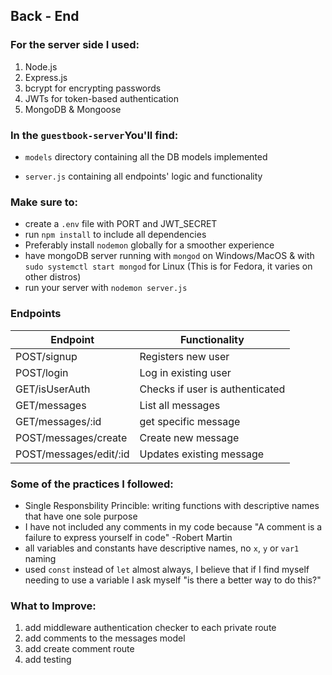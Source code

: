 ## Back - End
### For the server side I used: 

 1. Node.js 
 2. Express.js
 3. bcrypt for encrypting passwords
 4. JWTs for token-based authentication
 5. MongoDB & Mongoose
 

### In the `guestbook-server`You'll find:

 - `models` directory containing all the DB models implemented


 - `server.js` containing all endpoints' logic and functionality
### Make sure to: 
 - create a `.env` file with PORT and JWT_SECRET
 - run `npm install` to include all dependencies
 - Preferably install `nodemon` globally for a smoother experience
 - have mongoDB server running with `mongod` on Windows/MacOS & with `sudo systemctl start mongod` for Linux (This is for Fedora, it varies on other distros) 
 - run your server with 	`nodemon server.js`	

### Endpoints
| **Endpoint** | **Functionality** |
|--|--|
|  POST/signup| Registers new user |
|POST/login|Log in existing user|
|GET/isUserAuth| Checks if user is authenticated|
|GET/messages|List all messages|
|GET/messages/:id|get specific message|
|POST/messages/create|Create new message|
|POST/messages/edit/:id|Updates existing message|

### Some of the practices I followed:

 - Single Responsbility Princible: writing functions with descriptive names that have one sole purpose
 - I have not included any comments in my code because "A comment is a failure to express yourself in code" -Robert Martin
 - all variables and constants have descriptive names, no `x`, `y` or `var1` naming
 - used `const` instead of `let` almost always, I believe that if I find myself needing to use a variable I ask myself "is there a better way to do this?"

### What to Improve: 

 1. add middleware authentication checker to each private route
 2. add comments to the messages model
 3. add create comment route
 4. add testing


